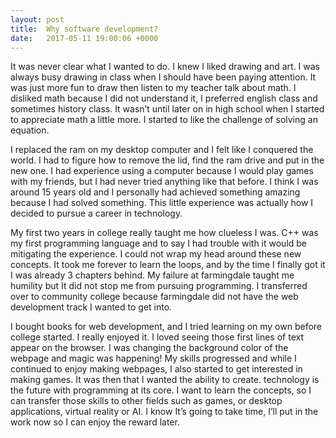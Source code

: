 ```yaml
---
layout: post
title:  Why software development?
date:   2017-05-11 19:00:06 +0000
---
```


It was never clear what I wanted to do. I knew I liked drawing and art. I was always busy drawing in class when I should have been paying attention. It was just more fun to draw then listen to my teacher talk about math. I disliked math because I did not understand it, I preferred english class and sometimes history class. It wasn’t until later on in high school when I started to appreciate math a little more. I started to like the challenge of solving an equation.

I replaced the ram on my desktop computer and I felt like I conquered the world. I had to figure how to remove the lid, find the ram drive and put in the new one. I had experience using a computer because I would play games with my friends, but I had never tried anything like that before. I think I was around 15 years old and I personally had achieved something amazing because I had solved something. This little experience was actually how I decided to pursue a career in technology.

My first two years in college really taught me how clueless I was. C++ was my first programming language and to say I had trouble with it would be mitigating the experience. I could not wrap my head around these new concepts. It took me forever to learn the loops, and by the time I finally got it I was already 3 chapters behind. My failure at farmingdale taught me humility but It did not stop me from pursuing programming. I transferred over to community college because farmingdale did not have the web development track I wanted to get into.

I bought books for web development, and I tried learning on my own before college started. I really enjoyed it. I loved seeing those first lines of text appear on the browser. I was changing the background color of the webpage and magic was happening! My skills progressed and while I continued to enjoy making webpages, I also started to get interested in making games. It was then that I wanted the ability to create. technology is the future with programming at its core. I want to learn the concepts, so I can transfer those skills to other fields such as games, or desktop applications, virtual reality or AI. I know It’s going to take time, I’ll put in the work now so I can enjoy the reward later.



